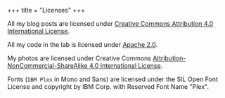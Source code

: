 +++
title = "Licenses"
+++

All my blog posts are licensed under [Creative Commons Attribution 4.0 International License](http://creativecommons.org/licenses/by/4.0/).

All my code in the lab is licensed under [Apache 2.0](https://www.apache.org/licenses/LICENSE-2.0).

My photos are licensed under Creative Commons [Attribution-NonCommercial-ShareAlike 4.0 International License](https://creativecommons.org/licenses/by-nc-sa/4.0/).

Fonts (`IBM Plex` in Mono and Sans) are licensed under the SIL Open Font License and copyright by IBM Corp. with Reserved Font Name "Plex".
